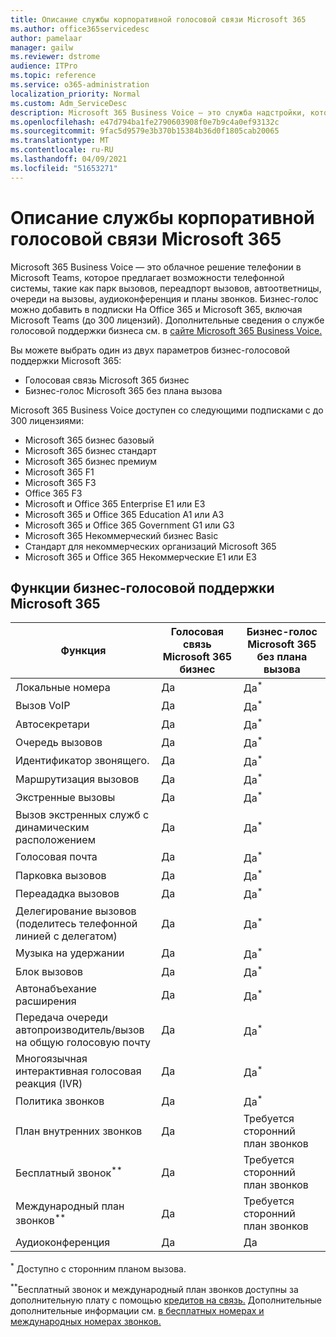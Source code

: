 ```yaml
---
title: Описание службы корпоративной голосовой связи Microsoft 365
ms.author: office365servicedesc
author: pamelaar
manager: gailw
ms.reviewer: dstrome
audience: ITPro
ms.topic: reference
ms.service: o365-administration
localization_priority: Normal
ms.custom: Adm_ServiceDesc
description: Microsoft 365 Business Voice — это служба надстройки, которая позволяет использовать Microsoft Teams для телефонных звонков. Это сочетает в себе телефонную систему, внутренний телефонный план, SMS и аудиоконференцию.
ms.openlocfilehash: e47d794ba1fe2790603908f0e7b9c4a0ef93132c
ms.sourcegitcommit: 9fac5d9579e3b370b15384b36d0f1805cab20065
ms.translationtype: MT
ms.contentlocale: ru-RU
ms.lasthandoff: 04/09/2021
ms.locfileid: "51653271"
---
```

# <a name="microsoft-365-business-voice-service-description"></a>Описание службы корпоративной голосовой связи Microsoft 365

Microsoft 365 Business Voice — это облачное решение телефонии в Microsoft Teams, которое предлагает возможности телефонной системы, такие как парк вызовов, переадпорт вызовов, автоответницы, очереди на вызовы, аудиоконференция и планы звонков. Бизнес-голос можно добавить в подписки На Office 365 и Microsoft 365, включая Microsoft Teams (до 300 лицензий). Дополнительные сведения о службе голосовой поддержки бизнеса см. в [сайте Microsoft 365 Business Voice.](/MicrosoftTeams/business-voice/whats-business-voice)

Вы можете выбрать один из двух параметров бизнес-голосовой поддержки Microsoft 365:

- Голосовая связь Microsoft 365 бизнес
- Бизнес-голос Microsoft 365 без плана вызова

Microsoft 365 Business Voice доступен со следующими подписками с до 300 лицензиями:

- Microsoft 365 бизнес базовый
- Microsoft 365 бизнес стандарт
- Microsoft 365 бизнес премиум
- Microsoft 365 F1
- Microsoft 365 F3
- Office 365 F3
- Microsoft и Office 365 Enterprise E1 или E3
- Microsoft 365 и Office 365 Education A1 или A3
- Microsoft 365 и Office 365 Government G1 или G3
- Microsoft 365 Некоммерческий бизнес Basic
- Стандарт для некоммерческих организаций Microsoft 365
- Microsoft 365 и Office 365 Некоммерческие E1 или E3

## <a name="microsoft-365-business-voice-features"></a>Функции бизнес-голосовой поддержки Microsoft 365

| Функция | Голосовая связь Microsoft 365 бизнес | Бизнес-голос Microsoft 365 без плана вызова |
|--------------------------------------------------------|------------------------------|---------------------------------------------------|
| Локальные номера | Да | Да<sup>*</sup> |
| Вызов VoIP | Да | Да<sup>*</sup> |
| Автосекретари | Да | Да<sup>*</sup> |
| Очередь вызовов | Да | Да<sup>*</sup> |
| Идентификатор звонящего. | Да | Да<sup>*</sup> |
| Маршрутизация вызовов | Да | Да<sup>*</sup> |
| Экстренные вызовы | Да | Да<sup>*</sup> |
| Вызов экстренных служб с динамическим расположением | Да | Да<sup>*</sup> |
| Голосовая почта | Да | Да<sup>*</sup> |
| Парковка вызовов | Да | Да<sup>*</sup> |
| Переададка вызовов | Да | Да<sup>*</sup> |
| Делегирование вызовов (поделитесь телефонной линией с делегатом) | Да | Да<sup>*</sup> |
| Музыка на удержании | Да | Да<sup>*</sup> |
| Блок вызовов | Да | Да<sup>*</sup> |
| Автонабъехание расширения | Да | Да<sup>*</sup> |
| Передача очереди автопроизводитель/вызов на общую голосовую почту | Да | Да<sup>*</sup> |
| Многоязычная интерактивная голосовая реакция (IVR) | Да | Да<sup>*</sup> |
| Политика звонков | Да | Да<sup>*</sup> |
| План внутренних звонков | Да | Требуется сторонний план звонков |
| Бесплатный звонок<sup>**</sup> | Да | Требуется сторонний план звонков |
| Международный план звонков<sup>**</sup> | Да | Требуется сторонний план звонков |
| Аудиоконференция | Да | Да |

<sup>*</sup> Доступно с сторонним планом вызова.

<sup>**</sup>Бесплатный звонок и международный план звонков доступны за дополнительную плату с помощью [кредитов на связь.](/microsoftteams/what-are-communications-credits) Дополнительные дополнительные информации см. [в бесплатных номерах и](/microsoftteams/toll-free-dialing-limitations-and-restrictions) [международных номерах звонков.](https://www.microsoft.com/microsoft-365/microsoft-teams/voice-calling?rtc=1#ow-download-rates)